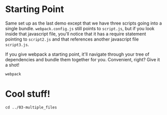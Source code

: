 # Starting Point

Same set up as the last demo except that we have three scripts going into a single bundle. `webpack.config.js` still points to `script.js`, but if you look inside that javascript file, you'll notice that it has a require statement pointing to `script2.js` and that references another javascript file `script3.js`.

If you give webpack a starting point, it'll navigate through your tree of dependencies and bundle them together for you.  Convenient, right?  Give it a shot!

```
webpack
```

# Cool stuff!

```
cd ../03-multiple_files
```
